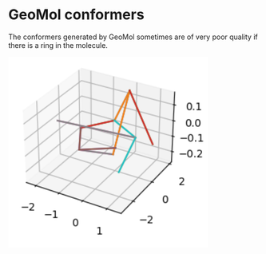 # GeoMol conformers

The conformers generated by GeoMol sometimes are of very poor quality if there is a ring in the molecule.


![alt text](./image1.png)
